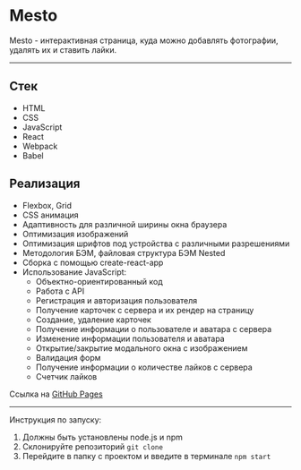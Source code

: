 # Mesto

Mesto - интерактивная страница, куда можно добавлять фотографии, удалять их и ставить лайки.

***

## Стек

* HTML
* CSS
* JavaScript
* React
* Webpack
* Babel

## Реализация

* Flexbox, Grid
* CSS анимация
* Адаптивность для различной ширины окна браузера
* Оптимизация изображений
* Оптимизация шрифтов под устройства с различными разрешениями
* Методология БЭМ, файловая структура БЭМ Nested
* Сборка с помощью create-react-app
* Использование JavaScript:
  * Объектно-ориентированный код
  * Работа с API
  * Регистрация и авторизация пользователя
  * Получение карточек с сервера и их рендер на страницу
  * Создание, удаление карточек
  * Получение информации о пользователе и аватара с сервера
  * Изменение информации пользователя и аватара
  * Открытие/закрытие модального окна с изображением
  * Валидация форм
  * Получение информации о количестве лайков с сервера
  * Счетчик лайков

Ссылка на [GitHub Pages](https://xonika9.github.io/react-mesto-auth/)

***

Инструкция по запуску:
1. Должны быть установлены node.js и npm
2. Склонируйте репозиторий `git clone`
3. Перейдите в папку с проектом и введите в терминале `npm start`
